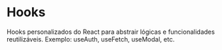 # Hooks

Hooks personalizados do React para abstrair lógicas e funcionalidades reutilizáveis. Exemplo: useAuth, useFetch, useModal, etc.
